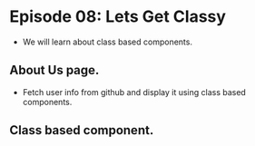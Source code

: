 # Episode 08: Lets Get Classy

- We will learn about class based components.

## About Us page.

- Fetch user info from github and display it using class based components.

## Class based component.

